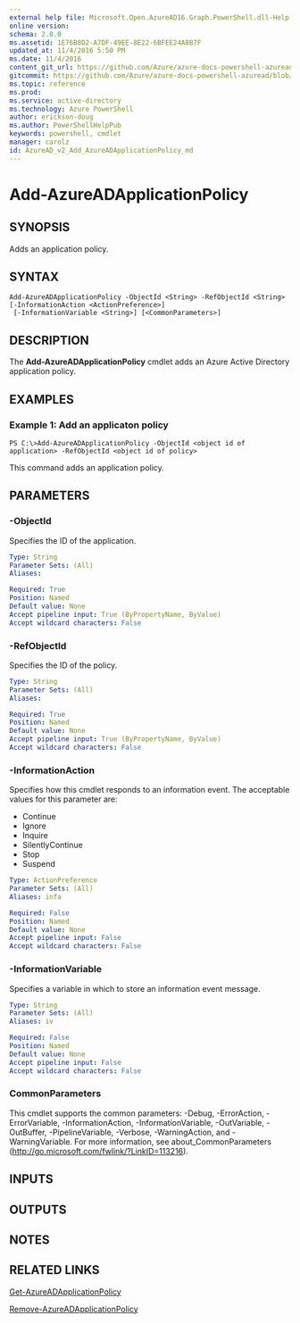 ```yaml
---
external help file: Microsoft.Open.AzureAD16.Graph.PowerShell.dll-Help.xml
online version: 
schema: 2.0.0
ms.assetid: 1E76B8D2-A7DF-49EE-8E22-6BFEE24A8B7F
updated_at: 11/4/2016 5:50 PM
ms.date: 11/4/2016
content_git_url: https://github.com/Azure/azure-docs-powershell-azuread/blob/live/Azure%20AD%20Cmdlets/AzureAD/v2/Add-AzureADApplicationPolicy.md
gitcommit: https://github.com/Azure/azure-docs-powershell-azuread/blob/f3aa9e0050b7982870ba21371448398827b8191a/Azure%20AD%20Cmdlets/AzureAD/v2/Add-AzureADApplicationPolicy.md
ms.topic: reference
ms.prod: 
ms.service: active-directory
ms.technology: Azure PowerShell
author: erickson-doug
ms.author: PowerShellHelpPub
keywords: powershell, cmdlet
manager: carolz
id: AzureAD_v2_Add_AzureADApplicationPolicy_md
---
```


# Add-AzureADApplicationPolicy

## SYNOPSIS
Adds an application policy.
## SYNTAX

```
Add-AzureADApplicationPolicy -ObjectId <String> -RefObjectId <String> [-InformationAction <ActionPreference>]
 [-InformationVariable <String>] [<CommonParameters>]
```

## DESCRIPTION
The **Add-AzureADApplicationPolicy** cmdlet adds an Azure Active Directory application policy.
## EXAMPLES

### Example 1: Add an applicaton policy
```
PS C:\>Add-AzureADApplicationPolicy -ObjectId <object id of application> -RefObjectId <object id of policy>
```
This command adds an application policy.
## PARAMETERS

### -ObjectId
Specifies the ID of the application.

```yaml
Type: String
Parameter Sets: (All)
Aliases: 

Required: True
Position: Named
Default value: None
Accept pipeline input: True (ByPropertyName, ByValue)
Accept wildcard characters: False
```

### -RefObjectId
Specifies the ID of the policy.

```yaml
Type: String
Parameter Sets: (All)
Aliases: 

Required: True
Position: Named
Default value: None
Accept pipeline input: True (ByPropertyName, ByValue)
Accept wildcard characters: False
```

### -InformationAction
Specifies how this cmdlet responds to an information event.
The acceptable values for this parameter are:
* Continue
* Ignore
* Inquire
* SilentlyContinue
* Stop
* Suspend

```yaml
Type: ActionPreference
Parameter Sets: (All)
Aliases: infa

Required: False
Position: Named
Default value: None
Accept pipeline input: False
Accept wildcard characters: False
```

### -InformationVariable
Specifies a variable in which to store an information event message.
```yaml
Type: String
Parameter Sets: (All)
Aliases: iv

Required: False
Position: Named
Default value: None
Accept pipeline input: False
Accept wildcard characters: False
```

### CommonParameters
This cmdlet supports the common parameters: -Debug, -ErrorAction, -ErrorVariable, -InformationAction, -InformationVariable, -OutVariable, -OutBuffer, -PipelineVariable, -Verbose, -WarningAction, and -WarningVariable. For more information, see about_CommonParameters (http://go.microsoft.com/fwlink/?LinkID=113216).

## INPUTS

## OUTPUTS

## NOTES

## RELATED LINKS
[Get-AzureADApplicationPolicy](xref:AzureAD/v2/Get-AzureADApplicationPolicy.md)

[Remove-AzureADApplicationPolicy](xref:AzureAD/v2/Remove-AzureADApplicationPolicy.md)

